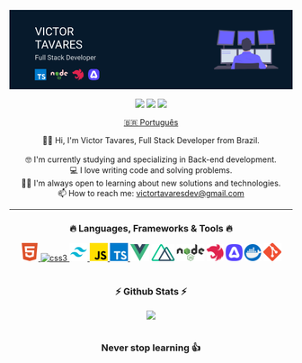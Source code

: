 ![Victor Tavares](./top.png)

<p align="center">
  <a href="https://github.com/victortavaresdev"><img src="https://img.shields.io/badge/GitHub-444444?style=for-the-badge&logo=github&logoColor=white" height="20" /></a>
  <a href="mailto:victortavaresdev@gmail.com"><img src="https://img.shields.io/badge/Gmail-D14836?style=for-the-badge&logo=gmail&logoColor=white" height="20" /></a>
  <a href="https://www.linkedin.com/in/victor-tavares-dev/"><img src="https://img.shields.io/badge/LinkedIn-0077B5?style=for-the-badge&logo=linkedin&logoColor=white" height="20" /></a>
</p>

<p align="center">
  <a href="https://github.com/victortavaresdev/victortavaresdev/blob/main/README_PT.md">🇧🇷 Português</a> 
</p>

<p align="center">
  🙋‍♂️ Hi, I'm Victor Tavares, Full Stack Developer from Brazil.
  <br>
  <br>
  🤓 I'm currently studying and specializing in Back-end development.
  <br>
  💻 I love writing code and solving problems.
  <br>
  👨‍💻 I'm always open to learning about new solutions and technologies.
  <br>
  📫 How to reach me: <a href="mailto: victortavaresdev@gmail.com">victortavaresdev@gmail.com</a>
</p>

<hr>

<h3 align="center">🔥 Languages, Frameworks & Tools 🔥</h3>

<p align="center">
    <a href="https://www.w3.org/html/" target="_blank"> <img src="https://github.com/victortavaresdev/victortavaresdev/blob/main/html5.png" alt="html5" height="32" />     </a>
    <a href="https://www.w3schools.com/css/" target="_blank"> <img src="https://upload.wikimedia.org/wikipedia/commons/6/62/CSS3_logo.svg" alt="css3" height="32" /> </a>
    <a href="https://tailwindcss.com/" target="_blank"> <img src="https://github.com/victortavaresdev/victortavaresdev/blob/main/tailwindcss.png"              alt="TailwindCSS" height="32" /> </a>
     <a href="https://developer.mozilla.org/en-US/docs/Web/JavaScript" target="_blank"> <img src="https://github.com/victortavaresdev/victortavaresdev/blob/main/js.png" alt="javascript" height="32"/> </a> 
    <a href="https://www.typescriptlang.org/" target="_blank"> <img src="https://github.com/victortavaresdev/victortavaresdev/blob/main/typescript.png" alt="typescript" height="32"/> </a> 
   <a href="https://vuejs.org/"><img src="https://github.com/victortavaresdev/victortavaresdev/blob/main/vueJS.png" height="30" /></a>
   <a href="https://nuxtjs.org/"><img src="https://github.com/victortavaresdev/victortavaresdev/blob/main/nuxtJS.png" height="30" /></a>
   <a href="https://nodejs.org/en/"><img src="https://github.com/victortavaresdev/victortavaresdev/blob/main/node.png" height="30" /></a>
   <a href="https://nestjs.com/"><img src="https://github.com/victortavaresdev/victortavaresdev/blob/main/nest.svg" height="30" /></a>
   <a href="https://adonisjs.com/"><img src="https://github.com/victortavaresdev/victortavaresdev/blob/main/adonis.png" height="30" /></a>
   <a href="https://www.docker.com/"><img src="https://github.com/victortavaresdev/victortavaresdev/blob/main/docker.png" height="30" /></a>
   <a href="https://git-scm.com/"><img src="https://github.com/victortavaresdev/victortavaresdev/blob/main/gitt.png" height="32" /></a>


</p>

#

<h3 align="center">⚡ Github Stats ⚡</h3>

<div align="center" href="https://github.com/victortavaresdev">
  <img align="center" src="https://github-readme-stats.vercel.app/api/top-langs/?username=victortavaresdev&layout=compact&theme=tokyonight" />
</div>

#

<div align="center">

### Never stop learning 👍

</div>











 
